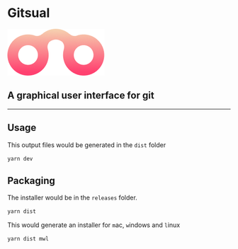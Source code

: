 # Gitsual

![logo](docs/logo.png)

## A graphical user interface for git

---

## Usage
This output files would be generated in the `dist` folder
```bash
yarn dev
```


## Packaging
The installer would be in the `releases` folder.

```bash
yarn dist
```


This would generate an installer for `m`ac, `w`indows and `l`inux

```bash
yarn dist mwl
```